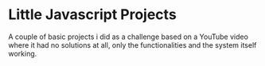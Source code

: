 # Little Javascript Projects
 A couple of basic projects i did as a challenge based on a YouTube video where it had no solutions at all, only the functionalities and the system itself working.
